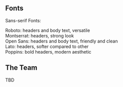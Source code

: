 ## **Fonts**
Sans-serif Fonts: <br>

Roboto:  headers and body text, versatile <br>
Montserrat: headers, strong look <br>
Open Sans: headers and body text, friendly and clean <br>
Lato: headers, softer compared to other <br>
Poppins: bold headers, modern aesthetic <br>

## **The Team**
TBD
